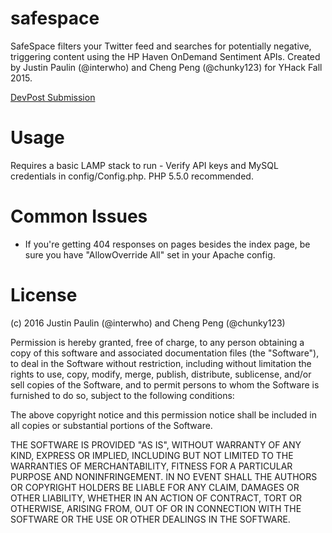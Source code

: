# safespace

SafeSpace filters your Twitter feed and searches for potentially negative, triggering content using the HP Haven OnDemand Sentiment APIs. Created by Justin Paulin (@interwho) and Cheng Peng (@chunky123) for YHack Fall 2015.

[DevPost Submission](http://devpost.com/software/safespace-zdi05g)

# Usage

Requires a basic LAMP stack to run - Verify API keys and MySQL credentials in config/Config.php. PHP 5.5.0 recommended.

# Common Issues

- If you're getting 404 responses on pages besides the index page, be sure you have "AllowOverride All" set in your Apache config.

# License

(c) 2016 Justin Paulin (@interwho) and Cheng Peng (@chunky123)

Permission is hereby granted, free of charge, to any person obtaining a copy of
this software and associated documentation files (the "Software"), to deal in
the Software without restriction, including without limitation the rights to use,
copy, modify, merge, publish, distribute, sublicense, and/or sell copies of the
Software, and to permit persons to whom the Software is furnished to do so,
subject to the following conditions:

The above copyright notice and this permission notice shall be included in all
copies or substantial portions of the Software.

THE SOFTWARE IS PROVIDED "AS IS", WITHOUT WARRANTY OF ANY KIND, EXPRESS OR
IMPLIED, INCLUDING BUT NOT LIMITED TO THE WARRANTIES OF MERCHANTABILITY,
FITNESS FOR A PARTICULAR PURPOSE AND NONINFRINGEMENT. IN NO EVENT SHALL THE
AUTHORS OR COPYRIGHT HOLDERS BE LIABLE FOR ANY CLAIM, DAMAGES OR OTHER LIABILITY,
WHETHER IN AN ACTION OF CONTRACT, TORT OR OTHERWISE, ARISING FROM, OUT OF OR IN
CONNECTION WITH THE SOFTWARE OR THE USE OR OTHER DEALINGS IN THE SOFTWARE.
